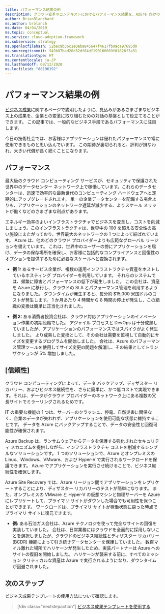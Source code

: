 ```yaml
---
title: パフォーマンス結果の例
description: クラウド変革のコンテキストにおけるパフォーマンス結果を、Azure 向けのクラウド導入フレームワークを使用して理解します。
author: BrianBlanchard
ms.author: brblanch
ms.date: 04/04/2019
ms.topic: conceptual
ms.service: cloud-adoption-framework
ms.subservice: strategy
ms.openlocfilehash: 52bec9b36c1e0aba845647f4617fb0aca97695d0
ms.sourcegitcommit: 949b87bad28d32df84df190160089f01826f3a31
ms.translationtype: HT
ms.contentlocale: ja-JP
ms.lasthandoff: 08/13/2020
ms.locfileid: "88196192"
---
```

# <a name="examples-of-performance-outcomes"></a>パフォーマンス結果の例

[ビジネス成果](./index.md)に関するページで説明したように、見込みがあるさまざまなビジネス上の成果を、企業との変革に取り組むための対話の基盤として役立てることができます。 この記事では、一般的なビジネス手段であるパフォーマンスに注目します。

今日の技術社会では、お客様はアプリケーションは優れたパフォーマンスで常に使用できるものと思い込んでいます。 この期待が裏切られると、評判が損なわれ、大きい代償が長く続くことになります。

## <a name="performance"></a>パフォーマンス

最大級のクラウド コンピューティング サービスが、セキュリティで保護された世界中のデータセンター ネットワーク上で稼働しています。これらのデータセンターは、迅速で効率的な最新世代のコンピューティング ハードウェアへと定期的にアップグレードされます。 単一の企業データセンターを配備する場合よりも、アプリケーションのネットワーク遅延が減少する、よりスケール メリットが働くなどのさまざまな利点があります。

エネルギー効率のよいインフラストラクチャでビジネスを変革し、コストを削減しましょう。このインフラストラクチャは、世界中の 100 を超える安全性の高い施設にまたがっており、世界最大のネットワークの 1 つによって結ばれています。 Azure は、他のどのクラウド プロバイダーよりも広範なグローバル リージョンを備えています。 これは、世界中のユーザーの傍にアプリケーションを届け、データの保存場所を確保し、お客様に包括的なコンプライアンスと回復性のオプションを提供するために必要なスケールへと変換されます。

- **例 1:** あるサービス企業が、複数の運用インフラストラクチャ資産をホストしているホスティング プロバイダーを利用しています。 それらのシステムでは、頻繁に障害とパフォーマンスの低下が発生しました。 この会社は、資産を Azure に移行し、クラウドの SLA とパフォーマンス管理を利用するようになりました。 ダウンタイムが発生すると、毎分約 $15,000 米国ドルのコストが発生します。 1 か月あたり 4 時間から 8 時間の停止が発生し、この組織の変換は簡単に正当化されました。

- **例 2:** ある消費者投資会社は、クラウド対応アプリケーションのイノベーション作業の初期段階でした。 アジャイル プロセスと DevOps は十分成熟していましたが、アプリケーションのパフォーマンスではスパイクがよく発生しました。 より成熟した変換として、その会社は需要を監視して自動的にサイズを変更するプログラムを開始しました。 会社は、Azure のパフォーマンス管理ツールを使用してサイズ変更の問題を解消し、その結果としてトランザクションが 5% 増加しました。

## <a name="reliability"></a>[信頼性]

クラウド コンピューティングによって、データ バックアップ、ディザスター リカバリー、およびビジネス継続性を、さらに簡単に、かつ低コストで実現できます。それは、データがクラウド プロバイダーのネットワーク上にある複数の冗長サイトでミラーリングされるためです。

IT の重要な機能の 1 つは、サーバーのクラッシュ、停電、自然災害に関係なく、企業のデータが失われず、アプリケーションを使用可能な状態に維持することです。 データを Azure にバックアップすることで、データの安全性と回復可能性が確保されます。

Azure Backup は、ランサムウェアからデータを保護する強化されたセキュリティ メカニズムを提供しながら、インフラストラクチャ コストを削減するシンプルなソリューションです。 1 つのソリューションで、Azure とオンプレミスの Linux、Windows、VMware、および Hyper-V で実行されるワークロードを保護できます。 Azure でアプリケーションを実行させ続けることで、ビジネス継続性を確保します。

Azure Site Recovery では、Azure リージョン間でアプリケーションをレプリケートすることにより、ディザスター リカバリーのテストが簡単になります。 また、オンプレミスの VMware と Hyper-V の仮想マシンと物理サーバーを Azure にレプリケートして、プライマリ サイトがダウンした場合でも可用性を保つことができます。 ワークロードは、プライマリ サイトが稼働状態に戻った時点でプライマリ サイトに復元できます。

- **例:** ある石油ガス会社は、Azure テクノロジを使って完全なサイトの回復を実装していました。 会社は、日常業務にはクラウドを全面的に採用しないことを選択しましたが、クラウドのビジネス継続性とディザスター リカバリー (BCDR) 機能によって引き続きデータセンターを保護していました。 数百マイル離れた場所でハリケーンが発生したため、実装パートナーは Azure へのサイトの復旧を開始しました。 ハリケーンが襲来する前に、すべてのミッション クリティカルな資産は Azure で実行されるようになり、ダウンタイムが回避されました。

## <a name="next-steps"></a>次のステップ

ビジネス成果テンプレートの使用方法について確認します。

> [!div class="nextstepaction"]
> [ビジネス成果テンプレートを使用する](./business-outcome-template.md)
